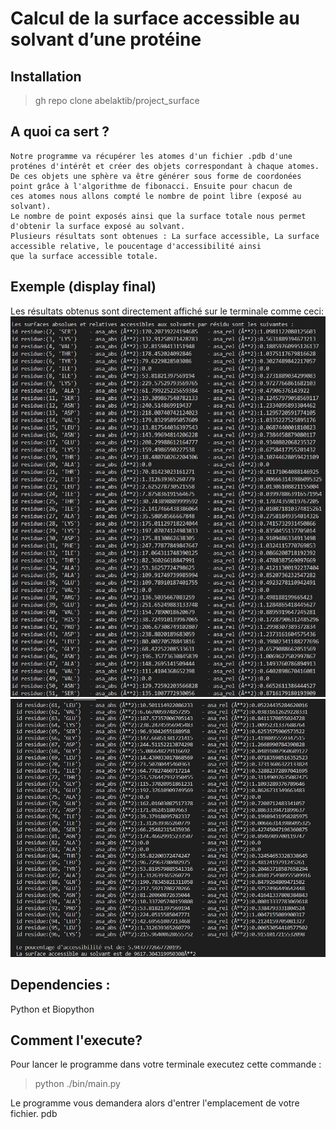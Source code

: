 # Calcul de la surface accessible au solvant d’une protéine
## Installation
> gh repo clone abelaktib/project_surface
## A quoi ca sert ?
    Notre programme va récupérer les atomes d'un fichier .pdb d'une proténes d'intérêt et créer des objets correspondant à chaque atomes.
    De ces objets une sphère va être générer sous forme de coordonées point grâce à l'algorithme de fibonacci. Ensuite pour chacun de
    ces atomes nous allons compté le nombre de point libre (exposé au solvant).
    Le nombre de point exposés ainsi que la surface totale nous permet d'obtenir la surface exposé au solvant.
    Plusieurs résultats sont obtenues : La surface accessible, La surface accessible relative, le poucentage d'accessibilité ainsi
    que la surface accessible totale.

## Exemple (display final)
Les résultats obtenus sont directement affiché sur le terminale comme ceci:
![Comme ceci](results/1.png)
![ :](results/2.png)


## Dependencies :
 Python et Biopython

## Comment l'execute?
Pour lancer le programme dans votre terminale executez cette commande :
> python ./bin/main.py

Le programme vous demandera alors d'entrer  l'emplacement de votre fichier. pdb



